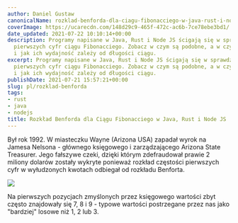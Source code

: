 ```yaml
---
author: Daniel Gustaw
canonicalName: rozklad-benforda-dla-ciagu-fibonacciego-w-java-rust-i-node-js
coverImage: https://ucarecdn.com/148d29c9-465f-472c-ac6b-7ce78ebe3bd1/
date_updated: 2021-07-22 10:10:14+00:00
description: Programy napisane w Java, Rust i Node JS ścigają się w sprawdzeniu rozkładu
  pierwszych cyfr ciągu Fibonacciego. Zobacz w czym są podobne, a w czym się różnią
  i jak ich wydajność zależy od długości ciągu.
excerpt: Programy napisane w Java, Rust i Node JS ścigają się w sprawdzeniu rozkładu
  pierwszych cyfr ciągu Fibonacciego. Zobacz w czym są podobne, a w czym się różnią
  i jak ich wydajność zależy od długości ciągu.
publishDate: 2021-07-21 15:57:21+00:00
slug: pl/rozklad-benforda
tags:
- rust
- java
- nodejs
title: Rozkład Benforda dla Ciągu Fibonacciego w Java, Rust i Node JS
---
```




Był rok 1992. W miasteczku Wayne (Arizona USA) zapadał wyrok na Jamesa Nelsona - głównego księgowego i zarządzającego Arizona State Treasurer. Jego fałszywe czeki, dzięki którym zdefraudował prawie 2 miliony dolarów zostały wykryte ponieważ rozkład częstości pierwszych cyfr w wyłudzonych kwotach odbiegał od rozkładu Benforta.

![](https://ucarecdn.com/c1a7958b-17cd-410d-b4cb-403bb76cac96/)

Na pierwszych pozycjach zmyślonych przez księgowego wartości zbyt często znajdowały się 7, 8 i 9 - typowe wartości postrzegane przez nas jako "bardziej" losowe niż 1, 2 lub 3.


